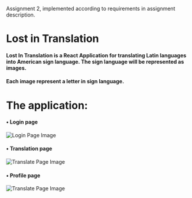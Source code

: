 Assignment 2, implemented according to requirements in assignment description.

# Lost in Translation 

#### Lost In Translation is a React Application for translating Latin languages into American sign language. The sign language will be represented as images.
#### Each image represent a letter in sign language. 

# The application:  
#### • Login page
![Login Page Image](https://i.ibb.co/cC2Z9Fk/MainPage.png)
#### • Translation page 
![Translate Page Image](https://i.ibb.co/QpSDNzk/translate-Page2.png)
#### • Profile page
![Translate Page Image](https://i.ibb.co/x8CbNHB/profile-Page.png)
